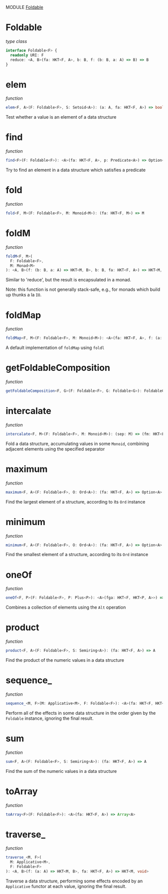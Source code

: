MODULE [Foldable](https://github.com/gcanti/fp-ts/blob/master/src/Foldable.ts)

# Foldable

_type class_

```ts
interface Foldable<F> {
  readonly URI: F
  reduce: <A, B>(fa: HKT<F, A>, b: B, f: (b: B, a: A) => B) => B
}
```

# elem

_function_

```ts
elem<F, A>(F: Foldable<F>, S: Setoid<A>): (a: A, fa: HKT<F, A>) => boolean
```

Test whether a value is an element of a data structure

# find

_function_

```ts
find<F>(F: Foldable<F>): <A>(fa: HKT<F, A>, p: Predicate<A>) => Option<A>
```

Try to find an element in a data structure which satisfies a predicate

# fold

_function_

```ts
fold<F, M>(F: Foldable<F>, M: Monoid<M>): (fa: HKT<F, M>) => M
```

# foldM

_function_

```ts
foldM<F, M>(
  F: Foldable<F>,
  M: Monad<M>
): <A, B>(f: (b: B, a: A) => HKT<M, B>, b: B, fa: HKT<F, A>) => HKT<M, B>
```

Similar to 'reduce', but the result is encapsulated in a monad.

Note: this function is not generally stack-safe, e.g., for monads which build up thunks a la `IO`.

# foldMap

_function_

```ts
foldMap<F, M>(F: Foldable<F>, M: Monoid<M>): <A>(fa: HKT<F, A>, f: (a: A) => M) => M
```

A default implementation of `foldMap` using `foldl`

# getFoldableComposition

_function_

```ts
getFoldableComposition<F, G>(F: Foldable<F>, G: Foldable<G>): FoldableComposition<F, G>
```

# intercalate

_function_

```ts
intercalate<F, M>(F: Foldable<F>, M: Monoid<M>): (sep: M) => (fm: HKT<F, M>) => M
```

Fold a data structure, accumulating values in some `Monoid`, combining adjacent elements using the specified separator

# maximum

_function_

```ts
maximum<F, A>(F: Foldable<F>, O: Ord<A>): (fa: HKT<F, A>) => Option<A>
```

Find the largest element of a structure, according to its `Ord` instance

# minimum

_function_

```ts
minimum<F, A>(F: Foldable<F>, O: Ord<A>): (fa: HKT<F, A>) => Option<A>
```

Find the smallest element of a structure, according to its `Ord` instance

# oneOf

_function_

```ts
oneOf<F, P>(F: Foldable<F>, P: Plus<P>): <A>(fga: HKT<F, HKT<P, A>>) => HKT<P, A>
```

Combines a collection of elements using the `Alt` operation

# product

_function_

```ts
product<F, A>(F: Foldable<F>, S: Semiring<A>): (fa: HKT<F, A>) => A
```

Find the product of the numeric values in a data structure

# sequence_

_function_

```ts
sequence_<M, F>(M: Applicative<M>, F: Foldable<F>): <A>(fa: HKT<F, HKT<M, A>>) => HKT<M, void>
```

Perform all of the effects in some data structure in the order given by the `Foldable` instance, ignoring the final
result.

# sum

_function_

```ts
sum<F, A>(F: Foldable<F>, S: Semiring<A>): (fa: HKT<F, A>) => A
```

Find the sum of the numeric values in a data structure

# toArray

_function_

```ts
toArray<F>(F: Foldable<F>): <A>(fa: HKT<F, A>) => Array<A>
```

# traverse_

_function_

```ts
traverse_<M, F>(
  M: Applicative<M>,
  F: Foldable<F>
): <A, B>(f: (a: A) => HKT<M, B>, fa: HKT<F, A>) => HKT<M, void>
```

Traverse a data structure, performing some effects encoded by an `Applicative` functor at each value, ignoring the final
result.
